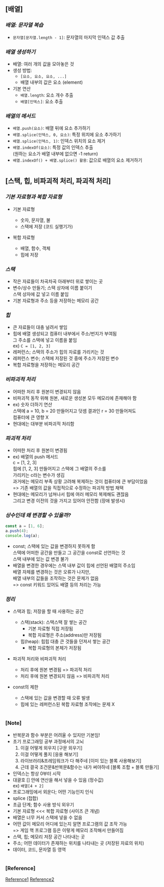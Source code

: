 ## [배열]

### _배열: 문자열 복습_

- `문자열[문자열.length - 1]`: 문자열의 마지막 인덱스 값 추출

### _배열 생성하기_

- 배열: 여러 개의 값을 모아놓은 것
- 생성 방법:
  - `[요소, 요소, 요소, ...]`
  - 배열 내부의 값은 요소 (element)
- 기본 연산
  - `배열.length`: 요소 개수 추출
  - `배열[인덱스]`: 요소 추출

### _배열의 메서드_

- `배열.push(요소)`: 배열 뒤에 요소 추가하기
- `배열.splice(인덱스, 0, 요소)`: 특정 위치에 요소 추가하기
- `배열.splice(인덱스, 1)`: 인덱스 위치의 요소 제거
- `배열.indexOf(요소)`: 특정 값의 인덱스 추출 <br/>
  (원하는 요소가 배열 내부에 없으면 -1 return)
- `배열.indexOf() + 배열.splice() 활용`: 값으로 배열의 요소 제거하기

#

## [스택, 힙, 비파괴적 처리, 파괴적 처리]

### _기본 자료형과 복합 자료형_

- 기본 자료형

  - 숫자, 문자열, 불
  - 스택에 저장 (코드 실행기가)

- 복합 자료형

  - 배열, 함수, 객체
  - 힙에 저장

### _스택_

- 작은 자료들이 차곡차곡 아래부터 위로 쌓이는 곳
- 변수/상수 만들기; 스택 상자에 이름 붙이기 <br/>
  스택 상자에 값 넣고 이름 붙임
- 기본 자료형과 주소 등을 저장하는 메모리 공간

### _힙_

- 큰 자료들이 대충 널려서 쌓임
- 힙에 배열 생성되고 컴퓨터 내부에서 주소/번지가 부여됨 <br/>
  그 주소를 스택에 넣고 이름을 붙임 <br/>
  ex) `C = [1, 2, 3]`
- 레퍼런스; 스택의 주소가 힙의 자료를 가리키는 것
- 레퍼런스 변수; 스택에 저장된 것 중에 주소가 저장된 변수
- 복합 자료형을 저장하는 메모리 공간

### _비파괴적 처리_

- 어떠한 처리 후 원본이 변경되지 않음
- 비파괴적 동작 위해 원본, 새로운 생성본 모두 메모리에 존재해야 함
- ex) 숫자 더하기 연산 <br/>
  스택에 a = 10, b = 20 만들어지고 덧셈 결과인 r = 30 만들어져도 <br/>
  컴퓨터에 큰 영향 X
- 현대에는 대부분 비파괴적 처리함

### _파괴적 처리_

- 어떠한 처리 후 원본이 변경됨
- ex) 배열의 push 메서드 <br/>
  c = [1, 2, 3] <br/>
  힙에 [1, 2, 3] 만들어지고 스택에 그 배열의 주소를 <br/>
  가리키는 c라는 변수가 생김 <br/>
  과거에는 메모리 부족 상황 고려해 복제하는 것이 컴퓨터에 큰 부담이었음 <br/>
  => 기존 배열의 값을 직접적으로 수정하는 파괴적 방법 채택
- 현대에는 메모리가 넘쳐나서 힙에 여러 메모리 복제해도 괜찮음 <br/>
  그리고 변경 이전의 것을 가지고 있어야 안전함 (장애 발생시)

### _상수인데 왜 변경할 수 있을까?_

```js
const a = [1, 6];
a.push(4);
console.log(a);
```

- const; 스택에 있는 값을 변경하지 못하게 함 <br/>
  스택에 어떠한 공간을 만들고 그 공간을 const로 선언하는 것 <br/>
  스택 내부에 있는 값 변경 불가
- 배열을 변경한 경우에는 스택 내부 값이 힙에 선언된 배열의 주소임 <br/>
  배열 자체를 변경하는 것은 오류가 나지만, <br/>
  배열 내부의 값들을 조작하는 것은 문제가 없음 <br/>
  => const 키워드 있어도 배열 등의 처리는 가능

### _정리_

- 스택과 힙; 저장을 할 때 사용하는 공간

  - 스택(stack): 스택스택 잘 쌓는 공간
    - 기본 자료형 직접 저장됨
    - 복합 자료형은 주소(address)만 저장됨
  - 힙(heap): 힙힙 대충 큰 것들을 던져서 쌓는 공간
    - 복합 자료형의 본체가 저장됨

- 파괴적 처리와 비파괴적 처리

  - 처리 후에 원본 변경됨 => 파괴적 처리
  - 처리 후에 원본 변경되지 않음 => 비파괴적 처리

- const의 제한
  - 스택에 있는 값을 변경할 때 오류 발생
  - 힙에 있는 레퍼런스된 복합 자료형 조작에는 문제 X

#

### [Note]

- 반복문과 함수 부분은 어려울 수 있지만 기본임!
- 초기 프로그래밍 공부 과정에서의 고뇌
  1. 이걸 어떻게 외우지 [구문 외우기]
  2. 이걸 어떻게 풀지 [응용 해보기]
  3. 라이브러리&프레임워크가 다 해주네 [이미 있는 블록 사용해보기]
  4. 근데 결국 조건문&반복문&함수는 내가 써야하네 [블록 조합 + 블록 만들기]
- 인덱스는 항상 0부터 시작
- 대괄호 [] 안에 연산을 해서 넣을 수 있음 (정수값)<br/>
  ex) `배열[4 + 2]`
- 프로그래밍에서 외운다; 어떤 기능인지 인식
- splice (접합)
- 초급 단계; 함수 사용 방식 외우기
- 기본 자료형 <<< 복합 자료형 (사이즈 큰 개념)
- 배열은 너무 커서 스택에 넣을 수 없음
- 어떤 값이 메모리 어디에 있는지 알면 프로그램의 값 조작 가능 <br/>
  => 게임 핵 프로그램 등은 이렇게 메모리 조작해서 만들어짐
- 스택, 힙; 메모리 저장 공간 나타내는 곳
- 주소; 어떤 데이터가 존재하는 위치를 나타내는 곳 (저장된 자료의 위치)
- 데이터, 코드, 문자열 등 영역

#

### [Reference]

[Reference1](https://www.youtube.com/watch?v=1Kzy5p6xR6E&list=PLBXuLgInP-5kxpAKy2DNXoebCse2grHjl&index=21)
[Reference2](https://www.youtube.com/watch?v=9tbjjZb65ng&list=PLBXuLgInP-5kxpAKy2DNXoebCse2grHjl&index=22)
